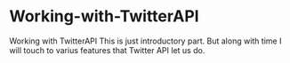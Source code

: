 # Working-with-TwitterAPI
Working with TwitterAPI
This is just introductory part. But along with time I will touch to varius features that Twitter API let us do.
